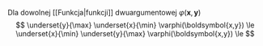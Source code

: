 Dla dowolnej [[Funkcja|funkcji]] dwuargumentowej $\varphi(\boldsymbol x, \boldsymbol y)$ 
$$
\underset{y}{\max}
\underset{x}{\min}
\varphi(\boldsymbol{x,y}) \le
\underset{x}{\min}
\underset{y}{\max}
\varphi(\boldsymbol{x,y}) \le
$$
